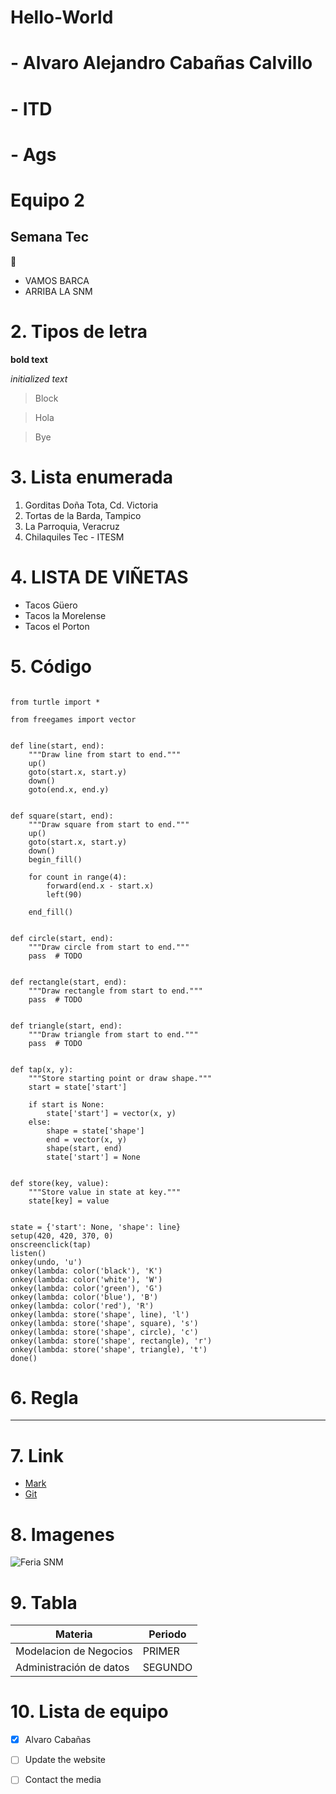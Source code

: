 # Hello-World
# - Alvaro Alejandro Cabañas Calvillo 
# - ITD 
# - Ags
# Equipo 2
## **Semana Tec**

🥇
- VAMOS BARCA
- ARRIBA LA SNM
# 2. Tipos de letra

**bold text**

*initialized text*

>Block

>Hola

>Bye

# 3. Lista enumerada
1. Gorditas Doña Tota, Cd. Victoria
2. Tortas de la Barda, Tampico
3. La Parroquia, Veracruz
4. Chilaquiles Tec - ITESM

# 4. LISTA DE VIÑETAS
-  Tacos Güero
-  Tacos la Morelense
-  Tacos el Porton


# 5. Código

``` Phyton 

from turtle import *

from freegames import vector


def line(start, end):
    """Draw line from start to end."""
    up()
    goto(start.x, start.y)
    down()
    goto(end.x, end.y)


def square(start, end):
    """Draw square from start to end."""
    up()
    goto(start.x, start.y)
    down()
    begin_fill()

    for count in range(4):
        forward(end.x - start.x)
        left(90)

    end_fill()


def circle(start, end):
    """Draw circle from start to end."""
    pass  # TODO


def rectangle(start, end):
    """Draw rectangle from start to end."""
    pass  # TODO


def triangle(start, end):
    """Draw triangle from start to end."""
    pass  # TODO


def tap(x, y):
    """Store starting point or draw shape."""
    start = state['start']

    if start is None:
        state['start'] = vector(x, y)
    else:
        shape = state['shape']
        end = vector(x, y)
        shape(start, end)
        state['start'] = None


def store(key, value):
    """Store value in state at key."""
    state[key] = value


state = {'start': None, 'shape': line}
setup(420, 420, 370, 0)
onscreenclick(tap)
listen()
onkey(undo, 'u')
onkey(lambda: color('black'), 'K')
onkey(lambda: color('white'), 'W')
onkey(lambda: color('green'), 'G')
onkey(lambda: color('blue'), 'B')
onkey(lambda: color('red'), 'R')
onkey(lambda: store('shape', line), 'l')
onkey(lambda: store('shape', square), 's')
onkey(lambda: store('shape', circle), 'c')
onkey(lambda: store('shape', rectangle), 'r')
onkey(lambda: store('shape', triangle), 't')
done()
```

# 6. Regla
------

# 7. Link
- [Mark](https://www.markdownguide.org/cheat-sheet/)
- [Git](https://docs.github.com/es/get-started/start-your-journey/hello-world)
# 8. Imagenes
 ![Feria SNM](https://www.mexicodesconocido.com.mx/sites/default/files/nodes/inline/feria-san-marcos-aguascalientes-2016-2.jpg)


# 9. Tabla

| Materia | Periodo|
| ----------- | ----------- |
| Modelacion de Negocios | PRIMER |
| Administración de datos| SEGUNDO |

# 10. Lista de equipo
- [x] Alvaro Cabañas
- [ ] Update the website
- [ ] Contact the media

